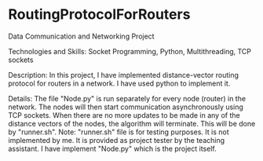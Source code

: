 # RoutingProtocolForRouters
Data Communication and Networking Project


Technologies and Skills: Socket Programming, Python, Multithreading, TCP sockets

Description:
In this project, I have implemented distance-vector routing protocol for routers in a network. I have used python to implement it.

Details:
The file "Node.py" is run separately for every node (router) in the network. The nodes will then start communication asynchronously using TCP sockets. When there are no more updates to be made in any of the distance vectors of the nodes, the algorithm will terminate. This will be done by "runner.sh".
Note: "runner.sh" file is for testing purposes. It is not implemented by me. It is provided as project tester by the teaching assistant. I have implement "Node.py" which is the project itself.
